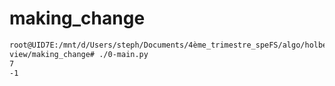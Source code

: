 # making_change

```bash
root@UID7E:/mnt/d/Users/steph/Documents/4ème_trimestre_speFS/algo/holbertonschool-inter
view/making_change# ./0-main.py
7
-1
```
